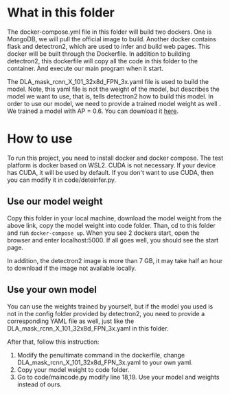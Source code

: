 # What in this folder

The docker-compose.yml file in this folder will build two dockers. One is MongoDB, we will pull the official image to build. Another docker contains flask and detectron2, which are used to infer and build web pages. This docker will be built through the Dockerfile. In addition to building detectron2, this dockerfile will copy all the code in this folder to the container. And execute our main program when it start.

The DLA_mask_rcnn_X_101_32x8d_FPN_3x.yaml file is used to build the model. Note, this yaml file is not the weight of the model, but describes the model we want to use, that is, tells detectron2 how to build this model. 
In order to use our model, we need to provide a trained model weight as well . We trained a model with AP = 0.6. You can download it [here](https://drive.google.com/file/d/1-tUA7c8Mlsxwh1hiCldrs-6sDNqQivGm/view?usp=sharing). 

# How to use
To run this project, you need to install docker and docker compose. The test platform is docker based on WSL2. CUDA is not necessary. If your device has CUDA, it will be used by default. If you don't want to use CUDA, then you can modify it in code/deteinfer.py.

## Use our model weight
Copy this folder in your local machine, download the model weight from the above link, copy the model weight into code folder. Than, cd to this folder and run `docker-compose up`. When you see 2 dockers start, open the browser and enter localhost:5000. If all goes well, you should see the start page.

In addition, the detectron2 image is more than 7 GB, it may take half an hour to download if the image not available locally.

## Use your own model
You can use the weights trained by yourself, but if the model you used is not in the config folder provided by detectron2, you need to provide a corresponding YAML file as well, just like the DLA_mask_rcnn_X_101_32x8d_FPN_3x.yaml in this folder.

After that, follow this instruction:
1. Modify the penultimate command in the dockerfile, change DLA_mask_rcnn_X_101_32x8d_FPN_3x.yaml to your own yaml.
2. Copy your model weight to code folder.
3. Go to code/maincode.py modify line 18,19. Use your model and weights instead of ours.
